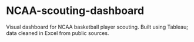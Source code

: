 # NCAA-scouting-dashboard
Visual dashboard for NCAA basketball player scouting. Built using Tableau; data cleaned in Excel from public sources.

